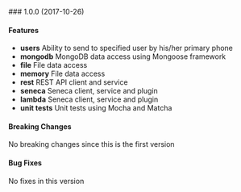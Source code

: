 <a name="1.0.0"></a> ### 1.0.0 (2017-10-26)

#### Features
* **users** Ability to send to specified user by his/her primary phone
* **mongodb** MongoDB data access using Mongoose framework
* **file** File data access 
* **memory** File data access 
* **rest** REST API client and service
* **seneca** Seneca client, service and plugin
* **lambda** Seneca client, service and plugin
* **unit tests** Unit tests using Mocha and Matcha

#### Breaking Changes
No breaking changes since this is the first version

#### Bug Fixes
No fixes in this version

